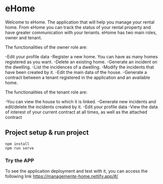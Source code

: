 # eHome

Welcome to eHome.
The application that will help you manage your rental home. From eHome you can track the status of your rental property and have greater communication with your tenants.
eHome has two main roles, owner and tenant.

The functionalities of the owner role are:

-Edit your profile data
-Register a new home. You can have as many homes registered as you want.
-Delete an existing home.
-Generate an incident on the dwelling.
-List the incidences of a dwelling.
-Modify the incidents that have been created by it.
-Edit the main data of the house.
-Generate a contract between a tenant registered in the application and an available home.

The functionalities of the tenant role are:

-You can view the house to which it is linked.
-Generate new incidents and edit/delete the incidents created by it.
-Edit your profile data
-View the data of interest of your current contract at all times, as well as the attached contract

## Project setup & run project
```
npm install
npm run serve
```

### Try the APP
To see the application deployment and test with it, you can access the following link https://managemente-home.netlify.app/#/
